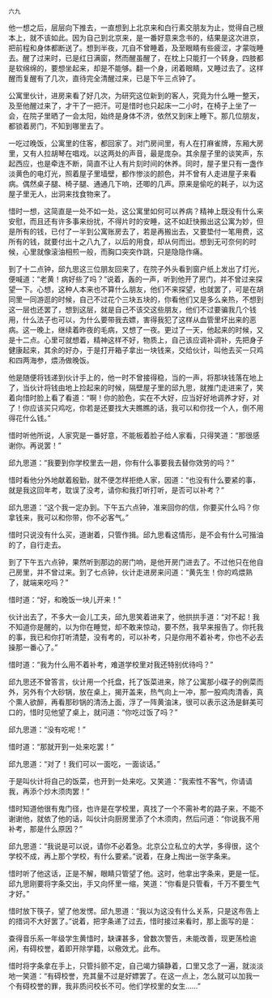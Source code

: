     六九 

   他一想之后，层层向下推去，一直想到上北京来和白行素交朋友为止，觉得自己根本上，就不该如此。因为自己到北京来，是一番好意来念书的，结果是这次进京，把前程和身体都断送了。想到半夜，兀自不曾睡着，及至眼睛有些疲涩，才蒙咙睡去。醒了过来时，已是红日满窗，然而醒虽醒了，在枕上只能打一个转身，四肢都是软绵绵的，要想坐起来，却是不能够。翻一个身，闭着眼睛，又睡过去了。这样醒而复醒有了几次，直待完全清醒过来，已是下午三点钟了。

   公寓里伙计，进房来看了好几次，为研究这位新到的客人，究竟为什么睡一整天，及至他醒过来了，才干了一把汗。可是惜时也只起床一二小时，在椅子上坐了一会，在院子里晒了一会太阳，始终是身体不济，依然又到床上睡下。那几位朋友，都锁着房门，不知到哪里去了。

   一吃过晚饭，公寓里的住客，都回家了。对门房间里，有人在打麻雀牌，东厢大房里，又有人拉胡琴在唱戏。以这两处的声音，最是庞杂。其余屋子里的谈笑声，东起西应，也是牵连不断，简直不让人有片刻时间的休养。同时，屋子里只有一盏作淡黄色的电灯光，照着屋子里墙壁，都作惨淡的颜色，并不曾有人走进屋子来看病。偶然桌子腿、椅子腿、通通几下响，还唧的几声。原来是偷吃的耗子，以为这屋子里无人，出洞来找食物来了。

   惜时一想，这简直是一处不如一处，这公寓里如何可以养病？精神上既没有什么来安慰，而且还有许多事来纷扰，不得片时的安睡，这不如赶快搬出这公寓为妙，但是所有的钱，已付了一半到公寓账房去了，若是再搬出去，又要垫付一笔用费，这所有的钱，就要付出十之八九了，以后的用食，却从何而出。想到无可奈何的时候，心里就像滚油相煎一般，而胸口突突作跳，只是隐隐作痛。

   到了十二点钟，邱九思这三位朋友回来了，在院子外头看到窗户纸上发出了灯光，便喊道：“老黄！病好些了吗？”说着，轰的一声，听到他开了房门，并不曾过来探望一下。心想，这种人本来也不算什么朋友，他们不来探望，也就罢了，可是在胡同里一同游逛的时候，自己不过花个三块五块的，你看他们又是多么亲热，不想到这一层也还罢了，想到这层，就是自己不该交这些朋友，他们不过要骗我几个钱用，什么法子也可以，为什么要带我去嫖，害得我犯了这样从血管里坏出来的恶病。这一晚上，继续着昨夜的毛病，又想了一夜。更过了一天，他起来的时候，又是十二点。心里可就想着，精神这样不好，物质上，自己该应调补调补，先把身子健康起来，其余的好办，于是打开箱子拿出一块钱来，交给伙计，叫他去买一只鸡和四两海参，煨汤做晚饭。

   他是随便将钱递到伙计手上的，他一时不曾接得稳，当的一声，将那块钱落在地上了，当伙计将钱由地上捡起来的时候，隔壁屋子里的邱九思，就推门走进来了，笑着向惜时脸上看了看道：“啊！你的脸色，实在不大好，应当好好地调养才好，对了！你应该买只鸡吃，你若是还要找大夫瞧瞧的话，我可以和你找一个人，倒不用得花什么钱。”

   惜时听他所说，人家究是一番好意，不能板着脸子给人家看，只得笑道：“那很感谢你。再说罢！”

   邱九思道：“我要到你学校里去一趟，你有什么事要我去替你效劳的吗？”

   惜时看他分外地献着殷勤，就不便怎样拒绝人家，因道：“也没有什么要紧的事，就是我这回年考，耽误了没考，请你和我打听打听，是否可以补考？”

   邱九思道：“这个我一定办到。下午五六点钟，准来回你的信，你要买什么吗？你拿钱来，我可以和你带，你不必客气。”

   惜时只说没有什么买，道谢着，只管作揖。邱九思看这情形，是不会有什么可揩油的了，自行走去。

   到了下午五六点钟，果然听到那边的房门响，是他开房门进去了。不过他只在他自己房里，并不曾过来。到了七点钟，伙计走进房来问道：“黄先生！你的鸡煨熟了，就端来吃吗？”

   惜时道：“好，和晚饭一块儿开来！”

   伙计出去了，不多大一会儿工夫，邱九思笑着进来了，他拱拱手道：“对不起！我不知道你是醒的，以为你在睡觉，却不敢来惊动，要不然，我早来报告了。你托我的事，我已和你打听清楚，没有考的，可以补考，只是你用不着补考，你也不必去操那一番心了。”

   惜时道：“我为什么用不着补考，难道学校里对我还特别优待吗？”

   邱九思还不曾答言，伙计用一个托盘，托了饭菜进来，除了公寓那小碟子的例菜而外，另外有个大砂锅，放在桌上，揭开盖来，热气向上一冲，那一股鸡肉清香，真个熏人欲醉，再看那砂锅的清汤上面，浮了一阵黄油沫，很可以表示这汤是鲜美可口的，惜时见他望了桌上，就问道：“你吃过饭了吗？”

   邱九思道：“没有吃呢！”

   惜时道：“那就开到一处来吃罢！”

   邱九思道：“对了！我们可以一面吃，一面谈话。”

   于是叫伙计将自己的饭菜，也开到一处来吃。又笑道：“我索性不客气，你请请我，再添个炒木须肉罢！”

   惜时知道他很有鬼门径，也许是在学校里，真找了一个不需补考的路子来，不能不谢谢他，就依了他的话，叫伙计向厨房里添了个木须肉，然后问道：“你说我不用补考，那是什么原因？”

   邱九思道：“我说是可以说，请你不必着急。北京公立私立的大学，多得很，这个学校不成，再上那个学校，有什么要紧。”说着，在身上掏出一张字条来。

   惜时听了他这话，正是不解，眼睛只管望了他。这时，他拿出字条来，更是一怔。邱九思刚要将字条交出，手又向怀里一缩，笑道：“你看是只管看，千万不要生气才好。”

   惜时放下筷子，望了他发愣。邱九思道：“我以为这没有什么关系，只是这布告上的措词不大好罢了。”说着，把字条递了过去，惜时接过来看时，那上面写的是：

   查得音乐系一年级学生黄惜时，缺课甚多，曾数次警告，未能改善，现更荡检逾闲，有碍校誉，着即开除学籍，以儆效尤。此布。

   惜时将字条拿在手上，只管抖颤不定，自己竭力镇静着，口里又念了一遍，就淡淡地一笑道：“有碍校誉，充其量不过是好嫖罢了。在这一点上，怎么就可以加我一个有碍校誉的罪，我非质问校长不可。他们学校里的女生……”

